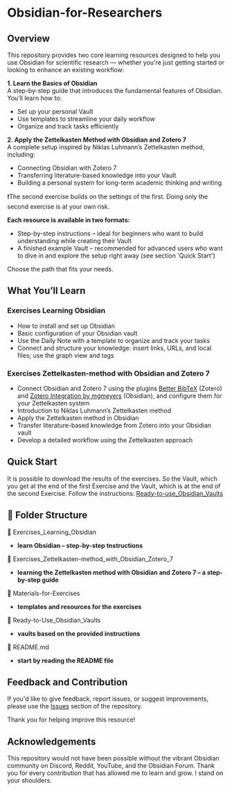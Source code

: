 # Obsidian-for-Researchers

## Overview
This repository provides two core learning resources designed to help you use Obsidian for scientific research — whether you're just getting started or looking to enhance an existing workflow:

**1. Learn the Basics of Obsidian** <br>
A step-by-step guide that introduces the fundamental features of Obsidian.
You’ll learn how to:
- Set up your personal Vault
- Use templates to streamline your daily workflow
- Organize and track tasks efficiently

**2. Apply the Zettelkasten Method with Obsidian and Zotero 7** <br>
A complete setup inspired by Niklas Luhmann’s Zettelkasten method, including:
- Connecting Obsidian with Zotero 7
- Transferring literature-based knowledge into your Vault
- Building a personal system for long-term academic thinking and writing

❗️The second exercise builds on the settings of the first. Doing only the second exercise is at your own risk.

**Each resource is available in two formats:**

- Step-by-step instructions – ideal for beginners who want to build understanding while creating their Vault
- A finished example Vault – recommended for advanced users who want to dive in and explore the setup right away (see section 'Quick Start')

Choose the path that fits your needs.

## What You’ll Learn

### Exercises Learning Obsidian
- How to install and set up Obsidian
- Basic configuration of your Obsidian vault
- Use the Daily Note with a template to organize and track your tasks
- Connect and structure your knowledge: insert links, URLs, and local files; use the graph view and tags

### Exercises Zettelkasten-method with Obsidian and Zotero 7
- Connect Obsidian and Zotero 7 using the plugins [Better BibTeX](https://retorque.re/zotero-better-bibtex/index.html) (Zotero) and [Zotero Integration by mgmeyers](https://github.com/mgmeyers/obsidian-zotero-integration) (Obsidian), and configure them for your Zettelkasten system
- Introduction to Niklas Luhmann’s Zettelkasten method
- Apply the Zettelkasten method in Obsidian
- Transfer literature-based knowledge from Zotero into your Obsidian vault
- Develop a detailed workflow using the Zettelkasten approach

## Quick Start
It is possible to download the results of the exercises. So the Vault, which you get at the end of the first Exercise and the Vault, which is at the end of the second Exercise.
Follow the instructions: [Ready-to-use_Obsidian_Vaults](https://github.com/nfuchs-DSC/Obsidian-for-Researchers/tree/7d51c6fd277cfe65d4ab9c18e5017ea0b5f190ad/Ready-to-use_Obsidian_Vaults)


## 📂 Folder Structure

📁 Exercises_Learning_Obsidian <br>
 - **learn Obsidian – step-by-step tnstructions** <br>
 
📁 Exercises_Zettelkasten-method_with_Obsidian_Zotero_7 <br>
- **learning the Zettelkasten method with Obsidian and Zotero 7 – a step-by-step guide** <br>

📁 Materials-for-Exercises <br>
- **templates and resources for the exercises** <br>

📁 Ready-to-Use_Obsidian_Vaults <br>
- **vaults based on the provided instructions** <br>

📄 README.md <br>
- **start by reading the README file** <br>

## Feedback and Contribution

If you'd like to give feedback, report issues, or suggest improvements, please use the [Issues](https://github.com/nfuchs-DSC/Obsidian-for-Researchers/issues) section of the repository.  

Thank you for helping improve this resource!

## Acknowledgements
This repository would not have been possible without the vibrant Obsidian community on Discord, Reddit, YouTube, and the Obsidian Forum. Thank you for every contribution that has allowed me to learn and grow. I stand on your shoulders.


